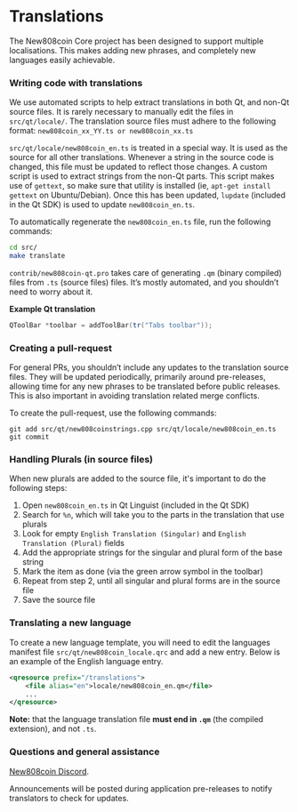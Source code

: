 Translations
============

The New808coin Core project has been designed to support multiple localisations. This makes adding new phrases, and completely new languages easily achievable.

### Writing code with translations
We use automated scripts to help extract translations in both Qt, and non-Qt source files. It is rarely necessary to manually edit the files in `src/qt/locale/`. The translation source files must adhere to the following format:
`new808coin_xx_YY.ts or new808coin_xx.ts`

`src/qt/locale/new808coin_en.ts` is treated in a special way. It is used as the source for all other translations. Whenever a string in the source code is changed, this file must be updated to reflect those changes. A custom script is used to extract strings from the non-Qt parts. This script makes use of `gettext`, so make sure that utility is installed (ie, `apt-get install gettext` on Ubuntu/Debian). Once this has been updated, `lupdate` (included in the Qt SDK) is used to update `new808coin_en.ts`.

To automatically regenerate the `new808coin_en.ts` file, run the following commands:
```sh
cd src/
make translate
```

`contrib/new808coin-qt.pro` takes care of generating `.qm` (binary compiled) files from `.ts` (source files) files. It’s mostly automated, and you shouldn’t need to worry about it.

**Example Qt translation**
```cpp
QToolBar *toolbar = addToolBar(tr("Tabs toolbar"));
```

### Creating a pull-request
For general PRs, you shouldn’t include any updates to the translation source files. They will be updated periodically, primarily around pre-releases, allowing time for any new phrases to be translated before public releases. This is also important in avoiding translation related merge conflicts.

To create the pull-request, use the following commands:
```
git add src/qt/new808coinstrings.cpp src/qt/locale/new808coin_en.ts
git commit
```

### Handling Plurals (in source files)
When new plurals are added to the source file, it's important to do the following steps:

1. Open `new808coin_en.ts` in Qt Linguist (included in the Qt SDK)
2. Search for `%n`, which will take you to the parts in the translation that use plurals
3. Look for empty `English Translation (Singular)` and `English Translation (Plural)` fields
4. Add the appropriate strings for the singular and plural form of the base string
5. Mark the item as done (via the green arrow symbol in the toolbar)
6. Repeat from step 2, until all singular and plural forms are in the source file
7. Save the source file

### Translating a new language
To create a new language template, you will need to edit the languages manifest file `src/qt/new808coin_locale.qrc` and add a new entry. Below is an example of the English language entry.

```xml
<qresource prefix="/translations">
    <file alias="en">locale/new808coin_en.qm</file>
    ...
</qresource>
```

**Note:** that the language translation file **must end in `.qm`** (the compiled extension), and not `.ts`.

### Questions and general assistance
[New808coin Discord](https://discord.gg/qvPTgdW).

Announcements will be posted during application pre-releases to notify translators to check for updates.
